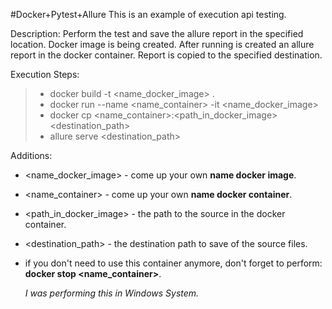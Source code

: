 #Docker+Pytest+Allure
This is an example of execution api testing.

Description:
Perform the test and save the allure report in the specified location.
Docker image is being created. After running is created an allure report in the docker container. Report is copied to the specified destination.

Execution Steps:
>+ docker build -t <name_docker_image> .
>+ docker run --name <name_container> -it <name_docker_image>
>+ docker cp <name_container>:<path_in_docker_image> <destination_path>
>+ allure serve <destination_path>

Additions:
* <name_docker_image> - come up your own **name docker image**.
* <name_container> - come up your own **name docker container**.
* <path_in_docker_image> - the path to the source in the docker container.
* <destination_path> - the destination path to save of the source files.
* if you don't need to use this container anymore, 
  don't forget to perform: **docker stop <name_container>**.


    *I was performing this in Windows System.*